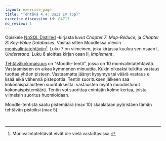 ```yaml
---
layout: exercise_page
title: "Tehtävä 4.4: Quiz IV (5p)"
exercise_discussion_id: 84713
no_review: 1
---
```


Opiskele [NoSQL Distilled][reading] -kirjasta luvut  *Chapter 7: Map-Reduce*, ja *Chapter 8: Key-Value Databases*. Vastaa sitten Moodlessa oleviin [monivalintatehtäviin][quiz][^1]. Luku 7 on viimeinen, joka kirjassa kuuluu sen osaan I, *Understand*. Luku 8 aloittaa kirjan osan II, *Implement*. 

[reading]: /tkj2017s/viitteet/#nosql-distilled
[quiz]: #

[^1]: Monivalintatehtävät eivät ole vielä vastattavissa.


[Tehtäväkokonaisuus][quiz] on "Moodle-tentti", jossa on 10 monivalintatehtävää. Vastaamiseen on aikaa kymmenen minuuttia. Kukin oikeaksi tulkittu vastaus tuottaa yhden pisteen. Vastaamatta jäänyt kysymys tai väärä vastaus ei lisää eikä vähennä pistepottia. Tentin suorituksen jälkeen saa kokonaispalautteen suorituksesta: vastausten myötä muodostunut kokonaispistemäärä. Tentin voi suorittaa enintään kolme kertaa, joista viimeisin suoritus huomioidaan.

Moodle-tentistä saatu pistemäärä (max 10) skaalataan pyöristäen tämän tehtävän pisteiksi (max 5).

<br/>

